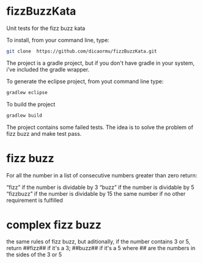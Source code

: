 # fizzBuzzKata
Unit tests for the fizz buzz kata

To install, from your command line, type:

```sh
git clone  https://github.com/dicaormu/fizzBuzzKata.git
```

The project is a gradle project, but if you don't have gradle in your system, i've included the gradle wrapper.

To generate the eclipse project, from yout command line type:

```sh
gradlew eclipse
```

To build the project 

```sh
gradlew build
```

The project contains some failed tests. The idea is to solve the problem of fizz buzz and make test pass.

# fizz buzz

For all the number in a list of consecutive numbers greater than zero return:

“fizz” if the number is dividable by 3
“buzz” if the number is dividable by 5
“fizzbuzz” if the number is dividable by 15
the same number if no other requirement is fulfilled

# complex fizz buzz

the same rules of fizz buzz, but aditionally, if the number contains 3 or 5, return ##fizz## if it's a 3; ##buzz## if it's a 5
where ## are the numbers in the sides of the 3 or 5
